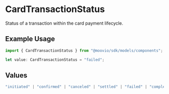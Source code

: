 # CardTransactionStatus

Status of a transaction within the card payment lifecycle.

## Example Usage

```typescript
import { CardTransactionStatus } from "@moovio/sdk/models/components";

let value: CardTransactionStatus = "failed";
```

## Values

```typescript
"initiated" | "confirmed" | "canceled" | "settled" | "failed" | "completed"
```